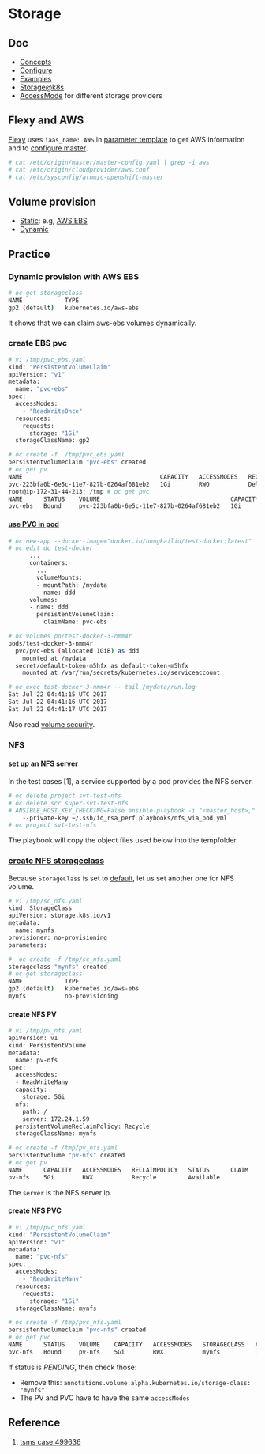 # Storage

## Doc

* [Concepts](https://docs.openshift.org/latest/architecture/additional_concepts/storage.html)
* [Configure](https://docs.openshift.org/latest/install_config/persistent_storage/index.html)
* [Examples](https://docs.openshift.org/latest/install_config/storage_examples/index.html)
* [Storage@k8s](https://kubernetes.io/docs/concepts/storage/volumes/)
* [AccessMode](https://kubernetes.io/docs/concepts/storage/persistent-volumes/) for different storage providers


## Flexy and AWS
[Flexy](flexy.md) uses <code>iaas_name: AWS</code> in [parameter template](http://git.app.eng.bos.redhat.com/git/openshift-misc.git/plain/v3-launch-templates/system-testing/aos-36/aws/vars.ose36-aws-svt.yaml) to get AWS information and to [configure master](https://docs.openshift.org/latest/install_config/configuring_aws.html#install-config-configuring-aws).

```sh
# cat /etc/origin/master/master-config.yaml | grep -i aws
# cat /etc/origin/cloudprovider/aws.conf
# cat /etc/sysconfig/atomic-openshift-master
```

## Volume provision

* [Static](https://docs.openshift.org/latest/install_config/persistent_storage/index.html): e.g, [AWS EBS](https://docs.openshift.org/latest/install_config/persistent_storage/persistent_storage_aws.html)
* [Dynamic](https://docs.openshift.org/latest/install_config/persistent_storage/dynamically_provisioning_pvs.html)

## Practice

### Dynamic provision with AWS EBS

```sh
# oc get storageclass 
NAME            TYPE
gp2 (default)   kubernetes.io/aws-ebs
```
It shows that we can claim aws-ebs volumes dynamically.

### create EBS pvc

```sh
# vi /tmp/pvc_ebs.yaml
kind: "PersistentVolumeClaim"
apiVersion: "v1"
metadata:
  name: "pvc-ebs"
spec:
  accessModes:
    - "ReadWriteOnce"
  resources:
    requests:
      storage: "1Gi"
  storageClassName: gp2

# oc create -f  /tmp/pvc_ebs.yaml 
persistentvolumeclaim "pvc-ebs" created
# oc get pv
NAME                                       CAPACITY   ACCESSMODES   RECLAIMPOLICY   STATUS      CLAIM         STORAGECLASS   REASON    AGE
pvc-223bfa0b-6e5c-11e7-827b-0264af681eb2   1Gi        RWO           Delete          Bound       aaa/pvc-ebs   gp2                      3s
root@ip-172-31-44-213: /tmp # oc get pvc
NAME      STATUS    VOLUME                                     CAPACITY   ACCESSMODES   STORAGECLASS   AGE
pvc-ebs   Bound     pvc-223bfa0b-6e5c-11e7-827b-0264af681eb2   1Gi        RWO           gp2            10s
```

#### [use PVC in pod](https://docs.openshift.org/latest/architecture/additional_concepts/storage.html#pvc-claims-as-volumes)

```sh
# oc new-app --docker-image="docker.io/hongkailiu/test-docker:latest"
# oc edit dc test-docker
      ...
      containers:
        ...
        volumeMounts:
        - mountPath: /mydata
          name: ddd  
      volumes:
      - name: ddd
        persistentVolumeClaim:
          claimName: pvc-ebs

# oc volumes po/test-docker-3-nmm4r
pods/test-docker-3-nmm4r
  pvc/pvc-ebs (allocated 1GiB) as ddd
    mounted at /mydata
  secret/default-token-m5hfx as default-token-m5hfx
    mounted at /var/run/secrets/kubernetes.io/serviceaccount

# oc exec test-docker-3-nmm4r -- tail /mydata/run.log
Sat Jul 22 04:41:15 UTC 2017
Sat Jul 22 04:41:16 UTC 2017
Sat Jul 22 04:41:17 UTC 2017

```

Also read [volume security](https://docs.openshift.org/latest/install_config/persistent_storage/pod_security_context.html).

### NFS

#### set up an NFS server
In the test cases [1], a service supported by a pod provides the NFS server.

```sh
# oc delete project svt-test-nfs
# oc delete scc super-svt-test-nfs
# ANSIBLE_HOST_KEY_CHECKING=False ansible-playbook -i "<master_host>," \
    --private-key ~/.ssh/id_rsa_perf playbooks/nfs_via_pod.yml
# oc project svt-test-nfs
```

The playbook will copy the object files used below into the tempfolder.

### [create NFS storageclass](https://docs.openshift.org/latest/install_config/storage_examples/storage_classes_legacy.html)

Because <code>StorageClass</code> is set to [default](https://docs.openshift.org/latest/architecture/additional_concepts/storage.html#pvc-storage-class), let us set another one for NFS volume.

```sh
# vi /tmp/sc_nfs.yaml
kind: StorageClass
apiVersion: storage.k8s.io/v1
metadata:
  name: mynfs 
provisioner: no-provisioning 
parameters:

#  oc create -f /tmp/sc_nfs.yaml 
storageclass "mynfs" created
# oc get storageclass 
NAME            TYPE
gp2 (default)   kubernetes.io/aws-ebs   
mynfs           no-provisioning
```

#### create NFS PV

```sh
# vi /tmp/pv_nfs.yaml
apiVersion: v1
kind: PersistentVolume
metadata:
  name: pv-nfs
spec:
  accessModes:
  - ReadWriteMany
  capacity:
    storage: 5Gi
  nfs:
    path: /
    server: 172.24.1.59
  persistentVolumeReclaimPolicy: Recycle
  storageClassName: mynfs

# oc create -f /tmp/pv_nfs.yaml
persistentvolume "pv-nfs" created
# oc get pv
NAME      CAPACITY   ACCESSMODES   RECLAIMPOLICY   STATUS      CLAIM     STORAGECLASS   REASON    AGE
pv-nfs    5Gi        RWX           Recycle         Available             mynfs                    14m
```
The <code>server</code> is the NFS server ip.

#### create NFS PVC

```sh
# vi /tmp/pvc_nfs.yaml 
kind: "PersistentVolumeClaim"
apiVersion: "v1"
metadata:
  name: "pvc-nfs"
spec:
  accessModes:
    - "ReadWriteMany"
  resources:
    requests:
      storage: "1Gi"
  storageClassName: mynfs

# oc create -f /tmp/pvc_nfs.yaml 
persistentvolumeclaim "pvc-nfs" created
# oc get pvc
NAME      STATUS    VOLUME    CAPACITY   ACCESSMODES   STORAGECLASS   AGE
pvc-nfs   Bound     pv-nfs    5Gi        RWX           mynfs          13m

```


If status is *PENDING*, then check those:

* Remove this: <code>annotations.volume.alpha.kubernetes.io/storage-class: "mynfs"</code>
* The PV and PVC have to have the same <code>accessModes</code>


## Reference
1. [tsms case 499636](https://tcms.engineering.redhat.com/case/499636/?from_plan=14587)
